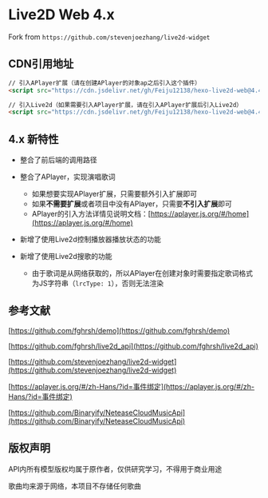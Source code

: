 
# Live2D Web 4.x

Fork from `https://github.com/stevenjoezhang/live2d-widget`

## CDN引用地址

``` html
// 引入APlayer扩展（请在创建APlayer的对象ap之后引入这个插件）
<script src="https://cdn.jsdelivr.net/gh/Feiju12138/hexo-live2d-web@4.4/live2d-aplayer.js"></script>

// 引入Live2d（如果需要引入APlayer扩展，请在引入APlayer扩展后引入Live2d）
<script src="https://cdn.jsdelivr.net/gh/Feiju12138/hexo-live2d-web@4.4/autoload.js"></script>
```

## 4.x 新特性

- 整合了前后端的调用路径

- 整合了APlayer，实现演唱歌词
  - 如果想要实现APlayer扩展，只需要额外引入扩展即可
  - 如果**不需要扩展**或者项目中没有APlayer，只需要**不引入扩展**即可
  - APlayer的引入方法详情见说明文档：[https://aplayer.js.org/#/home](https://aplayer.js.org/#/home)

- 新增了使用Live2d控制播放器播放状态的功能

- 新增了使用Live2d搜歌的功能
  - 由于歌词是从网络获取的，所以APlayer在创建对象时需要指定歌词格式为JS字符串（`lrcType: 1`），否则无法渲染

## 参考文献

[https://github.com/fghrsh/demo](https://github.com/fghrsh/demo)

[https://github.com/fghrsh/live2d_api](https://github.com/fghrsh/live2d_api)

[https://github.com/stevenjoezhang/live2d-widget](https://github.com/stevenjoezhang/live2d-widget)

[https://aplayer.js.org/#/zh-Hans/?id=事件绑定](https://aplayer.js.org/#/zh-Hans/?id=事件绑定)

[https://github.com/Binaryify/NeteaseCloudMusicApi](https://github.com/Binaryify/NeteaseCloudMusicApi)

## 版权声明

API内所有模型版权均属于原作者，仅供研究学习，不得用于商业用途

歌曲均来源于网络，本项目不存储任何歌曲

